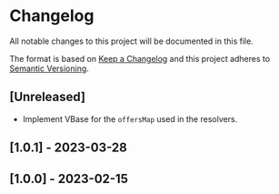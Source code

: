 # Changelog

All notable changes to this project will be documented in this file.

The format is based on [Keep a Changelog](http://keepachangelog.com/en/1.0.0/)
and this project adheres to [Semantic Versioning](http://semver.org/spec/v2.0.0.html).

## [Unreleased]

- Implement VBase for the `offersMap` used in the resolvers.

## [1.0.1] - 2023-03-28

## [1.0.0] - 2023-02-15
